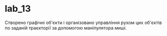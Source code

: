 # lab_13
Створено графічні об'єкти і організовано управління рухом цих об'єктів по заданій траєкторії за допомогою маніпулятора миші.
